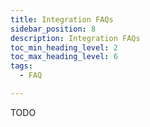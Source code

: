 ```yaml
---
title: Integration FAQs
sidebar_position: 8
description: Integration FAQs
toc_min_heading_level: 2
toc_max_heading_level: 6
tags:
  - FAQ

---
```


TODO